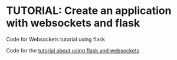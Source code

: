 # TUTORIAL: Create an application with websockets and flask
Code for Websockets tutorial using flask

Code for the [tutorial about using flask and websockets](https://tutorials.technology/tutorials/61-Create-an-application-with-websockets-and-flask.html)

